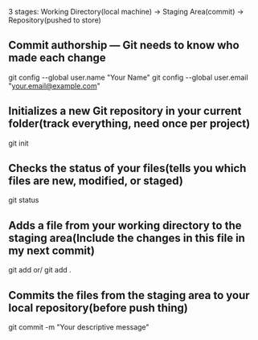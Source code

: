 3 stages: Working Directory(local machine) -> Staging Area(commit) -> Repository(pushed to store)

Commit authorship — Git needs to know who made each change
---------------------------------------------------------------
git config --global user.name "Your Name"
git config --global user.email "your.email@example.com"

Initializes a new Git repository in your current folder(track everything, need once per project)
------------------------------------------------------------------------------------------------------
git init

Checks the status of your files(tells you which files are new, modified, or staged)
----------------------------------------------------------------------------------------
git status

Adds a file from your working directory to the staging area(Include the changes in this file in my next commit)
-------------------------------------------------------------------------------------------------------------------
git add <file-name> or/ git add .

Commits the files from the staging area to your local repository(before push thing)
---------------------------------------------------------------------------------------
git commit -m "Your descriptive message"


